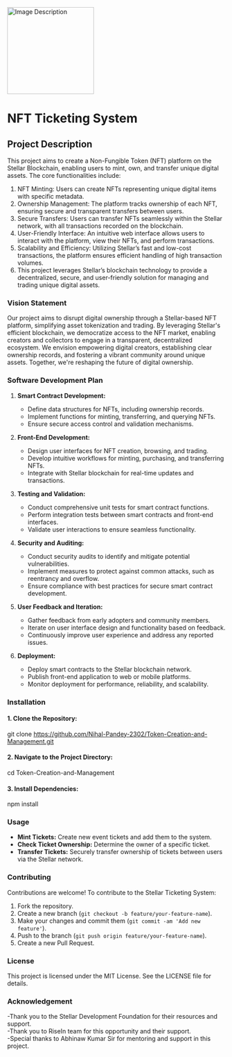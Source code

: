 <img src="https://github.com/Nihal-Pandey-2302/Token-Creation-and-Management/blob/master/Design.png" alt="Image Description" width="200">


# NFT Ticketing System
## Project Description

This project aims to create a Non-Fungible Token (NFT) platform on the Stellar Blockchain, enabling users to mint, own, and transfer unique digital assets. The core functionalities include:

1. NFT Minting: Users can create NFTs representing unique digital items with specific metadata.
1. Ownership Management: The platform tracks ownership of each NFT, ensuring secure and transparent transfers between users.
3. Secure Transfers: Users can transfer NFTs seamlessly within the Stellar network, with all transactions recorded on the blockchain.
4. User-Friendly Interface: An intuitive web interface allows users to interact with the platform, view their NFTs, and perform transactions.
5. Scalability and Efficiency: Utilizing Stellar’s fast and low-cost transactions, the platform ensures efficient handling of high transaction volumes.
6. This project leverages Stellar’s blockchain technology to provide a decentralized, secure, and user-friendly solution for managing and trading unique digital assets.

### Vision Statement

Our project aims to disrupt digital ownership through a Stellar-based NFT platform, simplifying asset tokenization and trading. By leveraging Stellar's efficient blockchain, we democratize access to the NFT market, enabling creators and collectors to engage in a transparent, decentralized ecosystem. We envision empowering digital creators, establishing clear ownership records, and fostering a vibrant community around unique assets. Together, we're reshaping the future of digital ownership.

### Software Development Plan

1. **Smart Contract Development:**
   - Define data structures for NFTs, including ownership records.
   - Implement functions for minting, transferring, and querying NFTs.
   - Ensure secure access control and validation mechanisms.

2. **Front-End Development:**
   - Design user interfaces for NFT creation, browsing, and trading.
   - Develop intuitive workflows for minting, purchasing, and transferring NFTs.
   - Integrate with Stellar blockchain for real-time updates and transactions.

3. **Testing and Validation:**
   - Conduct comprehensive unit tests for smart contract functions.
   - Perform integration tests between smart contracts and front-end interfaces.
   - Validate user interactions to ensure seamless functionality.

4. **Security and Auditing:**
   - Conduct security audits to identify and mitigate potential vulnerabilities.
   - Implement measures to protect against common attacks, such as reentrancy and overflow.
   - Ensure compliance with best practices for secure smart contract development.

5. **User Feedback and Iteration:**
   - Gather feedback from early adopters and community members.
   - Iterate on user interface design and functionality based on feedback.
   - Continuously improve user experience and address any reported issues.

6. **Deployment:**
   - Deploy smart contracts to the Stellar blockchain network.
   - Publish front-end application to web or mobile platforms.
   - Monitor deployment for performance, reliability, and scalability.
     
### Installation
#### 1. Clone the Repository:
git clone https://github.com/Nihal-Pandey-2302/Token-Creation-and-Management.git
#### 2. Navigate to the Project Directory:
cd Token-Creation-and-Management
#### 3. Install Dependencies:
npm install


### Usage
- **Mint Tickets:** Create new event tickets and add them to the system.
- **Check Ticket Ownership:** Determine the owner of a specific ticket.
- **Transfer Tickets:** Securely transfer ownership of tickets between users via the Stellar network.

### Contributing
Contributions are welcome! To contribute to the Stellar Ticketing System:

1. Fork the repository.
2. Create a new branch (`git checkout -b feature/your-feature-name`).
3. Make your changes and commit them (`git commit -am 'Add new feature'`).
4. Push to the branch (`git push origin feature/your-feature-name`).
5. Create a new Pull Request.

### License
This project is licensed under the MIT License. See the LICENSE file for details.

### Acknowledgement
-Thank you to the Stellar Development Foundation for their resources and support.<br>
-Thank you to RiseIn team for this opportunity and their support.<br>
-Special thanks to Abhinaw Kumar Sir for mentoring and support in this project.
